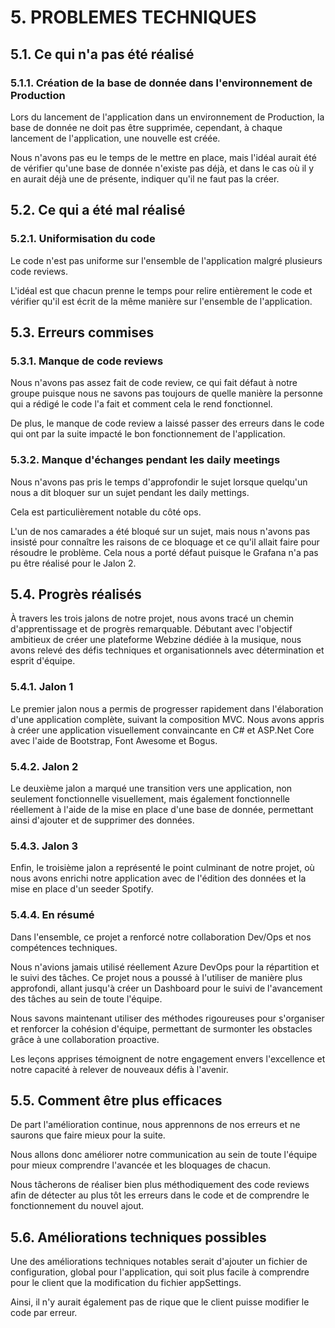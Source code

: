 # **5. PROBLEMES TECHNIQUES** ##

## 5.1. Ce qui n'a pas été réalisé

### 5.1.1. Création de la base de donnée dans l'environnement de Production

Lors du lancement de l'application dans un environnement de Production, la base de donnée ne doit pas être supprimée, cependant, à chaque lancement de l'application, une nouvelle est créée.

Nous n'avons pas eu le temps de le mettre en place, mais l'idéal aurait été de vérifier qu'une base de donnée n'existe pas déjà, et dans le cas où il y en aurait déjà une de présente, indiquer qu'il ne faut pas la créer.

## 5.2. Ce qui a été mal réalisé

### 5.2.1. Uniformisation du code

Le code n'est pas uniforme sur l'ensemble de l'application malgré plusieurs code reviews.

L'idéal est que chacun prenne le temps pour relire entièrement le code et vérifier qu'il est écrit de la même manière sur l'ensemble de l'application.

## 5.3. Erreurs commises

### 5.3.1. Manque de code reviews

Nous n'avons pas assez fait de code review, ce qui fait défaut à notre groupe puisque nous ne savons pas toujours de quelle manière la personne qui a rédigé le code l'a fait et comment cela le rend fonctionnel.

De plus, le manque de code review a laissé passer des erreurs dans le code qui ont par la suite impacté le bon fonctionnement de l'application.

### 5.3.2. Manque d'échanges pendant les daily meetings

Nous n'avons pas pris le temps d'approfondir le sujet lorsque quelqu'un nous a dit bloquer sur un sujet pendant les daily mettings.

Cela est particulièrement notable du côté ops.

L'un de nos camarades a été bloqué sur un sujet, mais nous n'avons pas insisté pour connaître les raisons de ce bloquage et ce qu'il allait faire pour résoudre le problème.
Cela nous a porté défaut puisque le Grafana n'a pas pu être réalisé pour le Jalon 2.

## 5.4. Progrès réalisés

À travers les trois jalons de notre projet, nous avons tracé un chemin d'apprentissage et de progrès remarquable. 
Débutant avec l'objectif ambitieux de créer une plateforme Webzine dédiée à la musique, nous avons relevé des défis techniques et organisationnels avec détermination et esprit d'équipe.

### 5.4.1. Jalon 1

Le premier jalon nous a permis de progresser rapidement dans l'élaboration d'une application complète, suivant la composition MVC.
Nous avons appris à créer une application visuellement convaincante en C# et ASP.Net Core avec l'aide de Bootstrap, Font Awesome et Bogus.

### 5.4.2. Jalon 2

Le deuxième jalon a marqué une transition vers une application, non seulement fonctionnelle visuellement, mais également fonctionnelle réellement à l'aide de la mise en place d'une base de donnée, permettant ainsi d'ajouter et de supprimer des données.

### 5.4.3. Jalon 3

Enfin, le troisième jalon a représenté le point culminant de notre projet, où nous avons enrichi notre application avec de l'édition des données et la mise en place d'un seeder Spotify.

### 5.4.4. En résumé

Dans l'ensemble, ce projet a renforcé notre collaboration Dev/Ops et nos compétences techniques. 

Nous n'avions jamais utilisé réellement Azure DevOps pour la répartition et le suivi des tâches.
Ce projet nous a poussé à l'utiliser de manière plus approfondi, allant jusqu'à créer un Dashboard pour le suivi de l'avancement des tâches au sein de toute l'équipe.

Nous savons maintenant utiliser des méthodes rigoureuses pour s'organiser et renforcer la cohésion d'équipe, permettant de surmonter les obstacles grâce à une collaboration proactive. 

Les leçons apprises témoignent de notre engagement envers l'excellence et notre capacité à relever de nouveaux défis à l'avenir.

## 5.5. Comment être plus efficaces

De part l'amélioration continue, nous apprennons de nos erreurs et ne saurons que faire mieux pour la suite.

Nous allons donc améliorer notre communication au sein de toute l'équipe pour mieux comprendre l'avancée et les bloquages de chacun.

Nous tâcherons de réaliser bien plus méthodiquement des code reviews afin de détecter au plus tôt les erreurs dans le code et de comprendre le fonctionnement du nouvel ajout.

## 5.6. Améliorations techniques possibles

Une des améliorations techniques notables serait d'ajouter un fichier de configuration, global pour l'application, qui soit plus facile à comprendre pour le client que la modification du fichier appSettings.

Ainsi, il n'y aurait également pas de rique que le client puisse modifier le code par erreur.
